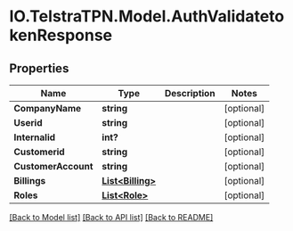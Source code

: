 # IO.TelstraTPN.Model.AuthValidatetokenResponse
## Properties

Name | Type | Description | Notes
------------ | ------------- | ------------- | -------------
**CompanyName** | **string** |  | [optional] 
**Userid** | **string** |  | [optional] 
**Internalid** | **int?** |  | [optional] 
**Customerid** | **string** |  | [optional] 
**CustomerAccount** | **string** |  | [optional] 
**Billings** | [**List&lt;Billing&gt;**](Billing.md) |  | [optional] 
**Roles** | [**List&lt;Role&gt;**](Role.md) |  | [optional] 

[[Back to Model list]](../README.md#documentation-for-models) [[Back to API list]](../README.md#documentation-for-api-endpoints) [[Back to README]](../README.md)

